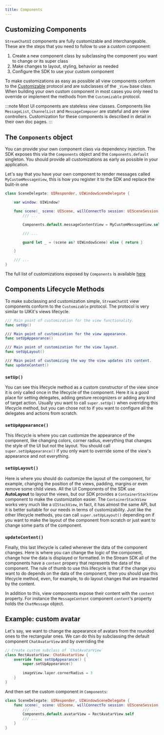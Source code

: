 ```yaml
---
title: Components
---
```


## Customizing Components

`StreamChatUI` components are fully customizable and interchangeable. These are the steps that you need to follow to use a custom component:

1. Create a new component class by subclassing the component you want to change or its super class
1. Make changes to layout, styling, behavior as needed
1. Configure the SDK to use your custom component 

To make customizations as easy as possible all view components conform to the [Customizable](components#customizable-protocol) protocol and are subclasses of the `_View` base class. When building your own custom
component in most cases you only need to override or implement the methods from the `Customizable` protocol. 

:::note
Most UI components are stateless view classes. Components like `MessageList`, `ChannelList` and `MessageComposer` are stateful and are view controllers. Customization for these components is described in detail in their own doc pages.
:::


## The `Components` object

You can provide your own component class via dependency injection. The SDK exposes this via the `Components` object and the `Components.default` singleton. You should provide all customizations as early as possible in your application.

Let's say that you have your own component to render messages called `MyCustomMessageView`, this is how you register it to the SDK and replace the bulit-in one

```swift
class SceneDelegate: UIResponder, UIWindowSceneDelegate {

    var window: UIWindow?

    func scene(_ scene: UIScene, willConnectTo session: UISceneSession, options connectionOptions: UIScene.ConnectionOptions) {
        /// ...

        Components.default.messageContentView = MyCustomMessageView.self       

        /// ...

        guard let _ = (scene as? UIWindowScene) else { return }

    }

    /// ...
}
```

The full list of customizations exposed by `Components` is available [here](../reference-docs/sources/stream-chat-ui/components.md#properties)

## Components Lifecycle Methods

To make subclassing and customization simple, `StreamChatUI` view components conform to the `Customizable` protocol. The protocol is very similar to UIKit's views lifecycle.

```swift
/// Main point of customization for the view functionality.
func setUp()

/// Main point of customization for the view appearance.
func setUpAppearance()

/// Main point of customization for the view layout.
func setUpLayout()

/// Main point of customizing the way the view updates its content.
func updateContent()
```

### `setUp()`
You can see this lifecycle method as a custom constructor of the view since it is only called once in the lifecycle of the component. Here it is a good place for setting delegates, adding gesture recognizers or adding any kind of target action. Usually you want to call `super.setUp()` when overriding this lifecycle method, but you can chose not to if you want to configure all the delegates and actions from scratch.

### `setUpAppearance()`
This lifecycle is where you can customize the appearance of the component, like changing colors, corner radius, everything that changes the style of the UI but not the layout. You should call `super.setUpAppearance()` if you only want to override some of the view's appearance and not everything.

### `setUpLayout()`
Here is where you should do customize the layout of the component, for example, changing the position of the views, padding, margins or even remove some child views. All the UI Components of the SDK use **AutoLayout** to layout the views, but our SDK provides a `ContainerStackView` component to make the customization easier. The `ContainerStackView` works very much like a `UIStackView`, in fact, it has almost the same API, but it is better suitable for our needs in terms of customizability. Just like the other lifecycle methods, you can call `super.setUpLayout()` depending on if you want to make the layout of the component from scratch or just want to change some parts of the component.

### `updateContent()`
Finally, this last lifecycle is called whenever the data of the component changes. Here is where you can change the logic of the component, change how the data is displayed or formatted. In the Stream SDK all of the components have a `content` propery that represents the data of the component. The rule of thumb to use this lifecycle is that if the change you want to do depends on the data of the component, then you should use this lifecycle method, even, for example, to do layout changes that are impacted by the content.

In addition to this, view components expose their content with the `content` property. For instance the `MessageContent` component `content`'s property holds the `ChatMessage` object.


## Example: custom avatar

Let's say, we want to change the appearance of avatars from the rounded ones to the rectangular ones. We can do this by subclassing the default component `ChatAvatarView` and by overriding the 

```swift
// Create custom subclass of `ChatAvatarView`
class RectAvatarView: ChatAvatarView {
    override func setUpAppearance() {
        super.setUpAppearance()
        
        imageView.layer.cornerRadius = 3
    }
}
```

And then set the custom component in `Components`:

```swift
class SceneDelegate: UIResponder, UIWindowSceneDelegate {
    func scene(_ scene: UIScene, willConnectTo session: UISceneSession, options connectionOptions: UIScene.ConnectionOptions) {
        /// ...
        Components.default.avatarView = RectAvatarView.self
        /// ...
    }
}
```
